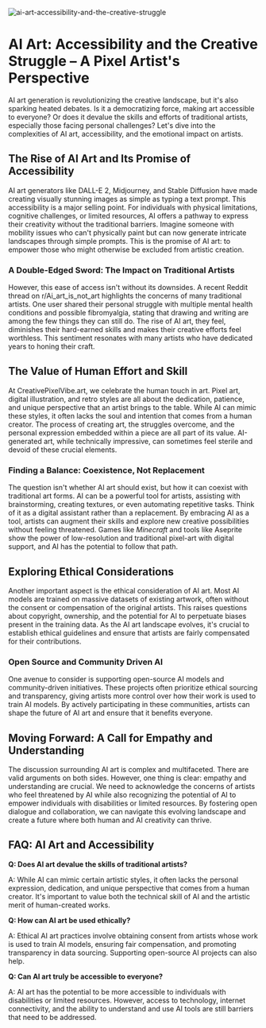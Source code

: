 ![ai-art-accessibility-and-the-creative-struggle](https://images.pexels.com/photos/8097288/pexels-photo-8097288.jpeg?auto=compress&cs=tinysrgb&fit=crop&h=627&w=1200)

# AI Art: Accessibility and the Creative Struggle – A Pixel Artist's Perspective

AI art generation is revolutionizing the creative landscape, but it's also sparking heated debates. Is it a democratizing force, making art accessible to everyone? Or does it devalue the skills and efforts of traditional artists, especially those facing personal challenges? Let's dive into the complexities of AI art, accessibility, and the emotional impact on artists.

## The Rise of AI Art and Its Promise of Accessibility

AI art generators like DALL-E 2, Midjourney, and Stable Diffusion have made creating visually stunning images as simple as typing a text prompt. This accessibility is a major selling point. For individuals with physical limitations, cognitive challenges, or limited resources, AI offers a pathway to express their creativity without the traditional barriers. Imagine someone with mobility issues who can't physically paint but can now generate intricate landscapes through simple prompts. This is the promise of AI art: to empower those who might otherwise be excluded from artistic creation.

### A Double-Edged Sword: The Impact on Traditional Artists

However, this ease of access isn't without its downsides. A recent Reddit thread on r/Ai_art_is_not_art highlights the concerns of many traditional artists. One user shared their personal struggle with multiple mental health conditions and possible fibromyalgia, stating that drawing and writing are among the few things they can still do. The rise of AI art, they feel, diminishes their hard-earned skills and makes their creative efforts feel worthless. This sentiment resonates with many artists who have dedicated years to honing their craft.

## The Value of Human Effort and Skill

At CreativePixelVibe.art, we celebrate the human touch in art. Pixel art, digital illustration, and retro styles are all about the dedication, patience, and unique perspective that an artist brings to the table. While AI can mimic these styles, it often lacks the soul and intention that comes from a human creator. The process of creating art, the struggles overcome, and the personal expression embedded within a piece are all part of its value. AI-generated art, while technically impressive, can sometimes feel sterile and devoid of these crucial elements.

### Finding a Balance: Coexistence, Not Replacement

The question isn't whether AI art should exist, but how it can coexist with traditional art forms. AI can be a powerful tool for artists, assisting with brainstorming, creating textures, or even automating repetitive tasks. Think of it as a digital assistant rather than a replacement. By embracing AI as a tool, artists can augment their skills and explore new creative possibilities without feeling threatened. Games like *Minecraft* and tools like Aseprite show the power of low-resolution and traditional pixel-art with digital support, and AI has the potential to follow that path. 

## Exploring Ethical Considerations

Another important aspect is the ethical consideration of AI art. Most AI models are trained on massive datasets of existing artwork, often without the consent or compensation of the original artists. This raises questions about copyright, ownership, and the potential for AI to perpetuate biases present in the training data. As the AI art landscape evolves, it's crucial to establish ethical guidelines and ensure that artists are fairly compensated for their contributions.

### Open Source and Community Driven AI

One avenue to consider is supporting open-source AI models and community-driven initiatives. These projects often prioritize ethical sourcing and transparency, giving artists more control over how their work is used to train AI models. By actively participating in these communities, artists can shape the future of AI art and ensure that it benefits everyone.

## Moving Forward: A Call for Empathy and Understanding

The discussion surrounding AI art is complex and multifaceted. There are valid arguments on both sides. However, one thing is clear: empathy and understanding are crucial. We need to acknowledge the concerns of artists who feel threatened by AI while also recognizing the potential of AI to empower individuals with disabilities or limited resources. By fostering open dialogue and collaboration, we can navigate this evolving landscape and create a future where both human and AI creativity can thrive.

## FAQ: AI Art and Accessibility

**Q: Does AI art devalue the skills of traditional artists?**

A: While AI can mimic certain artistic styles, it often lacks the personal expression, dedication, and unique perspective that comes from a human creator. It's important to value both the technical skill of AI and the artistic merit of human-created works.

**Q: How can AI art be used ethically?**

A: Ethical AI art practices involve obtaining consent from artists whose work is used to train AI models, ensuring fair compensation, and promoting transparency in data sourcing. Supporting open-source AI projects can also help.

**Q: Can AI art truly be accessible to everyone?**

A: AI art has the potential to be more accessible to individuals with disabilities or limited resources. However, access to technology, internet connectivity, and the ability to understand and use AI tools are still barriers that need to be addressed.
